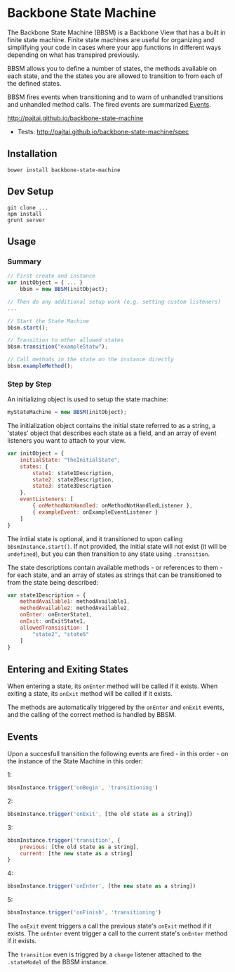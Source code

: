 # Backbone State Machine

The Backbone State Machine (BBSM) is a Backbone View that has a built in finite state machine.
Finite state machines are useful for organizing and simplifying your code in cases where
your app functions in different ways depending on what has transpired previously.

BBSM allows you to define a number of states, the methods available on each state, and the
the states you are allowed to transition to from each of the defined states.

BBSM fires events when transitioning and to warn of unhandled transitions and unhandled
method calls. The fired events are summarized [Events](#events).

http://pajtai.github.io/backbone-state-machine

* Tests:
http://pajtai.github.io/backbone-state-machine/spec

## Installation

```
bower install backbone-state-machine
```

## Dev Setup

```
git clone ...
npm install
grunt server
```

## Usage

### Summary

```javascript
// First create and instance
var initObject = { ... }
    bbsm = new BBSM(initObject);

// Then do any additional setup work (e.g. setting custom listeners)
...

// Start the State Machine
bbsm.start();

// Transition to other allowed states
bbsm.transition("exampleStatw");

// Call methods in the state on the instance directly
bbsm.exampleMethod();
```

### Step by Step

An initializing object is used to setup the state machine:

```javascript
myStateMachine = new BBSM(initObject);
```

The initialization object contains the initial state referred to as a string, a 'states' object
that describes each state as a field, and an array of event listeners you want to attach to your view.

```javascript
var initObject = {
    initialState: "theInitialState",
    states: {
        state1: state1Description,
        state2: state2Description,
        state3: state3Description
    },
    eventListeners: [
        { onMethodNotHandled: onMethodNotHandledListener },
        { exampleEvent: onExampleEventListener }
    ]
}
```

The intiial state is optional, and it transitioned to upon calling `bbsmInstance.start()`.
If not provided, the initial state will not exist (it will be `undefined`), but you can
then transition to any state using `.transition`.

The state descriptions contain available methods - or references to them -
for each state, and an array of states as strings that can be transitioned to from the state being
described:

```javascript
var state1Description = {
    methodAvailable1: methodAvailable1,
    methodAvailable2: methodAvailable2,
    onEnter: onEnterState1,
    onExit: onExitState1,
    allowedTransisition: [
        "state2", "state5"
    ]
}
```

## Entering and Exiting States

When entering a state, its `onEnter` method will be called if it exists. When exiting a
state, its `onExit` method will be called if it exists.

The methods are automatically triggered by the `onEnter` and `onExit` events, and the
calling of the correct method is handled by BBSM.

## Events

Upon a succesfull transition the following events are fired - in this order - on the instance of the State
Machine in this order:

1:
```javascript
bbsmInstance.trigger('onBegin', 'transitioning')
```
2:
```javascript
bbsmInstance.trigger('onExit', [the old state as a string])
```
3:
```javascript
bbsmInstance.trigger('transition', {
    previous: [the old state as a string],
    current: [the new state as a string]
}
```
4:
```javascript
bbsmInstance.trigger('onEnter', [the new state as a string])
```
5:
```javascript
bbsmInstance.trigger('onFinish', 'transitioning')
```

The `onExit` event triggers a call the previous state's `onExit` method if it
exists. The `onEnter` event trigger a call to the current state's `onEnter` method if
it exists.

The `transition` even is triggred by a `change` listener attached to the `.stateModel`
of the BBSM instance.
